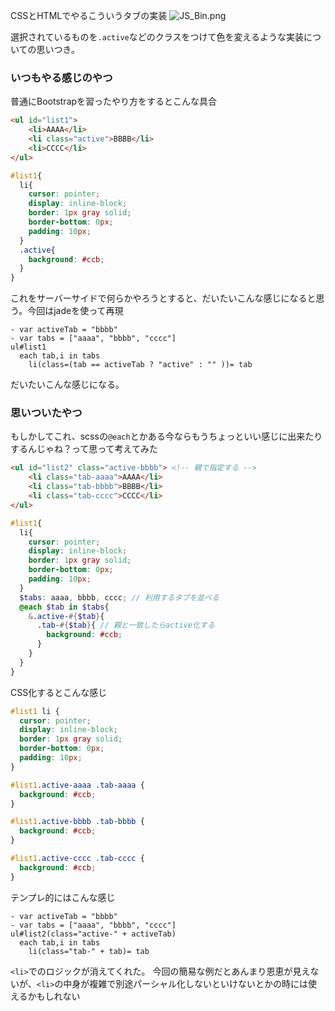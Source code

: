 
CSSとHTMLでやるこういうタブの実装
![JS_Bin.png](https://qiita-image-store.s3.amazonaws.com/0/7307/c2a04885-7240-ad5f-c527-01056fab6657.png "JS_Bin.png")

選択されているものを`.active`などのクラスをつけて色を変えるような実装についての思いつき。

### いつもやる感じのやつ
普通にBootstrapを習ったやり方をするとこんな具合

```html
<ul id="list1">
    <li>AAAA</li>
    <li class="active">BBBB</li>
    <li>CCCC</li>
</ul>
```

```scss
#list1{
  li{
    cursor: pointer;
    display: inline-block;
    border: 1px gray solid;
    border-bottom: 0px;
    padding: 10px;
  }
  .active{
    background: #ccb;
  }
}
```

これをサーバーサイドで何らかやろうとすると、だいたいこんな感じになると思う。今回はjadeを使って再現

```jade
- var activeTab = "bbbb"
- var tabs = ["aaaa", "bbbb", "cccc"]
ul#list1
  each tab,i in tabs
    li(class=(tab == activeTab ? "active" : "" ))= tab        
```
だいたいこんな感じになる。


### 思いついたやつ
もしかしてこれ、scssの`@each`とかある今ならもうちょっといい感じに出来たりするんじゃね？って思って考えてみた

```html
<ul id="list2" class="active-bbbb"> <!-- 親で指定する -->
    <li class="tab-aaaa">AAAA</li>
    <li class="tab-bbbb">BBBB</li>
    <li class="tab-cccc">CCCC</li>
</ul>
```
```scss
#list1{
  li{
    cursor: pointer;
    display: inline-block;
    border: 1px gray solid;
    border-bottom: 0px;
    padding: 10px;
  }
  $tabs: aaaa, bbbb, cccc; // 利用するタブを並べる
  @each $tab in $tabs{
    &.active-#{$tab}{
      .tab-#{$tab}{ // 親と一致したらactive化する
        background: #ccb; 
      }
    }
  }
}
```

CSS化するとこんな感じ

```css
#list1 li {
  cursor: pointer;
  display: inline-block;
  border: 1px gray solid;
  border-bottom: 0px;
  padding: 10px;
}

#list1.active-aaaa .tab-aaaa {
  background: #ccb;
}

#list1.active-bbbb .tab-bbbb {
  background: #ccb;
}

#list1.active-cccc .tab-cccc {
  background: #ccb;
}
```

テンプレ的にはこんな感じ

```jade
- var activeTab = "bbbb"
- var tabs = ["aaaa", "bbbb", "cccc"]
ul#list2(class="active-" + activeTab)    
  each tab,i in tabs
    li(class="tab-" + tab)= tab
```

`<li>`でのロジックが消えてくれた。
今回の簡易な例だとあんまり恩恵が見えないが、`<li>`の中身が複雑で別途パーシャル化しないといけないとかの時には使えるかもしれない
